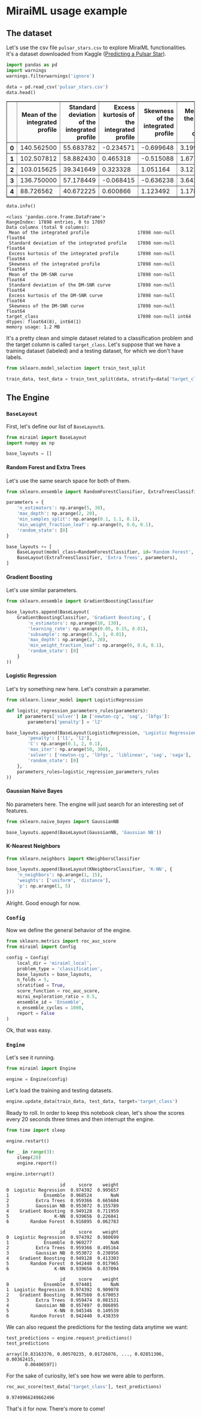 # MiraiML usage example

## The dataset

Let's use the csv file `pulsar_stars.csv` to explore MiraiML functionalities. It's a dataset downloaded from Kaggle ([Predicting a Pulsar Star](https://www.kaggle.com/pavanraj159/predicting-a-pulsar-star)).

```python
import pandas as pd
import warnings
warnings.filterwarnings('ignore')

data = pd.read_csv('pulsar_stars.csv')
data.head()
```

<div>
<table border="1" class="dataframe">
  <thead>
    <tr style="text-align: right;">
      <th></th>
      <th>Mean of the integrated profile</th>
      <th>Standard deviation of the integrated profile</th>
      <th>Excess kurtosis of the integrated profile</th>
      <th>Skewness of the integrated profile</th>
      <th>Mean of the DM-SNR curve</th>
      <th>Standard deviation of the DM-SNR curve</th>
      <th>Excess kurtosis of the DM-SNR curve</th>
      <th>Skewness of the DM-SNR curve</th>
      <th>target_class</th>
    </tr>
  </thead>
  <tbody>
    <tr>
      <th>0</th>
      <td>140.562500</td>
      <td>55.683782</td>
      <td>-0.234571</td>
      <td>-0.699648</td>
      <td>3.199833</td>
      <td>19.110426</td>
      <td>7.975532</td>
      <td>74.242225</td>
      <td>0</td>
    </tr>
    <tr>
      <th>1</th>
      <td>102.507812</td>
      <td>58.882430</td>
      <td>0.465318</td>
      <td>-0.515088</td>
      <td>1.677258</td>
      <td>14.860146</td>
      <td>10.576487</td>
      <td>127.393580</td>
      <td>0</td>
    </tr>
    <tr>
      <th>2</th>
      <td>103.015625</td>
      <td>39.341649</td>
      <td>0.323328</td>
      <td>1.051164</td>
      <td>3.121237</td>
      <td>21.744669</td>
      <td>7.735822</td>
      <td>63.171909</td>
      <td>0</td>
    </tr>
    <tr>
      <th>3</th>
      <td>136.750000</td>
      <td>57.178449</td>
      <td>-0.068415</td>
      <td>-0.636238</td>
      <td>3.642977</td>
      <td>20.959280</td>
      <td>6.896499</td>
      <td>53.593661</td>
      <td>0</td>
    </tr>
    <tr>
      <th>4</th>
      <td>88.726562</td>
      <td>40.672225</td>
      <td>0.600866</td>
      <td>1.123492</td>
      <td>1.178930</td>
      <td>11.468720</td>
      <td>14.269573</td>
      <td>252.567306</td>
      <td>0</td>
    </tr>
  </tbody>
</table>
</div>

```python
data.info()
```

    <class 'pandas.core.frame.DataFrame'>
    RangeIndex: 17898 entries, 0 to 17897
    Data columns (total 9 columns):
     Mean of the integrated profile                  17898 non-null float64
     Standard deviation of the integrated profile    17898 non-null float64
     Excess kurtosis of the integrated profile       17898 non-null float64
     Skewness of the integrated profile              17898 non-null float64
     Mean of the DM-SNR curve                        17898 non-null float64
     Standard deviation of the DM-SNR curve          17898 non-null float64
     Excess kurtosis of the DM-SNR curve             17898 non-null float64
     Skewness of the DM-SNR curve                    17898 non-null float64
    target_class                                     17898 non-null int64
    dtypes: float64(8), int64(1)
    memory usage: 1.2 MB

It's a pretty clean and simple dataset related to a classification problem and the target column is called `target_class`. Let's suppose that we have a training dataset (labeled) and a testing dataset, for which we don't have labels.

```python
from sklearn.model_selection import train_test_split

train_data, test_data = train_test_split(data, stratify=data['target_class'], test_size=0.2, random_state=0)
```

## The Engine

### `BaseLayout`

First, let's define our list of `BaseLayout`s.

```python
from miraiml import BaseLayout
import numpy as np

base_layouts = []
```

#### Random Forest and Extra Trees

Let's use the same search space for both of them.

```python
from sklearn.ensemble import RandomForestClassifier, ExtraTreesClassifier

parameters = {
    'n_estimators': np.arange(5, 30),
    'max_depth': np.arange(2, 20),
    'min_samples_split': np.arange(0.1, 1.1, 0.1),
    'min_weight_fraction_leaf': np.arange(0, 0.6, 0.1),
    'random_state': [0]
}

base_layouts += [
    BaseLayout(model_class=RandomForestClassifier, id='Random Forest', parameters_values=parameters),
    BaseLayout(ExtraTreesClassifier, 'Extra Trees', parameters),
]
```

#### Gradient Boosting

Let's use similar parameters.

```python
from sklearn.ensemble import GradientBoostingClassifier

base_layouts.append(BaseLayout(
    GradientBoostingClassifier, 'Gradient Boosting', {
        'n_estimators': np.arange(10, 130),
        'learning_rate': np.arange(0.05, 0.15, 0.01),
        'subsample': np.arange(0.5, 1, 0.01),
        'max_depth': np.arange(2, 20),
        'min_weight_fraction_leaf': np.arange(0, 0.6, 0.1),
        'random_state': [0]
    }
))
```

#### Logistic Regression

Let's try something new here. Let's constrain a parameter.

```python
from sklearn.linear_model import LogisticRegression

def logistic_regression_parameters_rules(parameters):
    if parameters['solver'] in ['newton-cg', 'sag', 'lbfgs']:
        parameters['penalty'] = 'l2'

base_layouts.append(BaseLayout(LogisticRegression, 'Logistic Regression', {
        'penalty': ['l1', 'l2'],
        'C': np.arange(0.1, 2, 0.1),
        'max_iter': np.arange(50, 300),
        'solver': ['newton-cg', 'lbfgs', 'liblinear', 'sag', 'saga'],
        'random_state': [0]
    },
    parameters_rules=logistic_regression_parameters_rules
))
```

#### Gaussian Naive Bayes

No parameters here. The engine will just search for an interesting set of features.

```python
from sklearn.naive_bayes import GaussianNB

base_layouts.append(BaseLayout(GaussianNB, 'Gaussian NB'))
```

#### K-Nearest Neighbors

```python
from sklearn.neighbors import KNeighborsClassifier

base_layouts.append(BaseLayout(KNeighborsClassifier, 'K-NN', {
    'n_neighbors': np.arange(1, 15),
    'weights': ['uniform', 'distance'],
    'p': np.arange(1, 5)
}))
```

Alright. Good enough for now.

### `Config`

Now we define the general behavior of the engine.

```python
from sklearn.metrics import roc_auc_score
from miraiml import Config

config = Config(
    local_dir = 'miraiml_local',
    problem_type = 'classification',
    base_layouts = base_layouts,
    n_folds = 5,
    stratified = True,
    score_function = roc_auc_score,
    mirai_exploration_ratio = 0.5,
    ensemble_id = 'Ensemble',
    n_ensemble_cycles = 1000,
    report = False
)
```

Ok, that was easy.

### `Engine`

Let's see it running.

```python
from miraiml import Engine

engine = Engine(config)
```

Let's load the training and testing datasets.

```python
engine.update_data(train_data, test_data, target='target_class')
```

Ready to roll. In order to keep this notebook clean, let's show the scores every 20 seconds three times and then interrupt the engine.

```python
from time import sleep

engine.restart()

for _ in range(3):
    sleep(20)
    engine.report()

engine.interrupt()
```

                        id     score    weight
    0  Logistic Regression  0.974392  0.995657
    1             Ensemble  0.968524       NaN
    2          Extra Trees  0.959366  0.665604
    3          Gaussian NB  0.953072  0.155789
    4    Gradient Boosting  0.949128  0.711959
    5                 K-NN  0.939656  0.226841
    6        Random Forest  0.916895  0.062783

                        id     score    weight
    0  Logistic Regression  0.974392  0.980699
    1             Ensemble  0.969277       NaN
    2          Extra Trees  0.959366  0.495164
    3          Gaussian NB  0.953072  0.238956
    4    Gradient Boosting  0.949128  0.413303
    5        Random Forest  0.942440  0.017965
    6                 K-NN  0.939656  0.037094

                        id     score    weight
    0             Ensemble  0.974481       NaN
    1  Logistic Regression  0.974392  0.909078
    2    Gradient Boosting  0.967560  0.670053
    3          Extra Trees  0.959474  0.081531
    4          Gaussian NB  0.957497  0.086895
    5                 K-NN  0.945346  0.149539
    6        Random Forest  0.942440  0.438359

We can also request the predictions for the testing data anytime we want:

```python
test_predictions = engine.request_predictions()
test_predictions
```

    array([0.83163376, 0.00570235, 0.01726076, ..., 0.02851306, 0.00362415,
           0.00400597])

For the sake of curiosity, let's see how we were able to perform.

```python
roc_auc_score(test_data['target_class'], test_predictions)
```

    0.9749966249662496

That's it for now. There's more to come!
